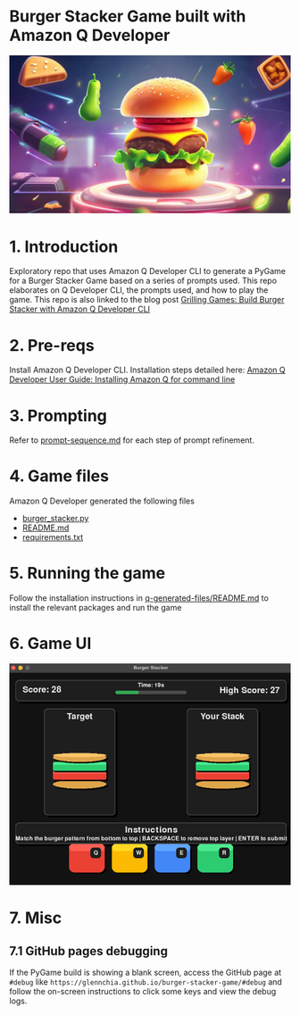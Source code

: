 # Burger Stacker Game built with Amazon Q Developer

![cover image](./docs/00-cover/cover-image.png)

# 1. Introduction

Exploratory repo that uses Amazon Q Developer CLI to generate a PyGame for a Burger Stacker Game based on a series of prompts used. This repo elaborates on Q Developer CLI, the prompts used, and how to play the game. This repo is also linked to the blog post [Grilling Games: Build Burger Stacker with Amazon Q Developer CLI](https://community.aws/content/2yK6VCidazUoocEO92BhTWYr7mM)

# 2. Pre-reqs

Install Amazon Q Developer CLI. Installation steps detailed here: [Amazon Q Developer User Guide: Installing Amazon Q for command line](https://docs.aws.amazon.com/amazonq/latest/qdeveloper-ug/command-line-installing.html)

# 3. Prompting

Refer to [prompt-sequence.md](./prompt-sequence.md) for each step of prompt refinement.

# 4. Game files

Amazon Q Developer generated the following files

- [burger_stacker.py](./q-generated-files/burger_stacker.py)
- [README.md](./q-generated-files/README.md)
- [requirements.txt](./q-generated-files/requirements.txt)

# 5. Running the game

Follow the installation instructions in [q-generated-files/README.md](./q-generated-files/README.md) to install the relevant packages and run the game

# 6. Game UI

![final UI](./docs/04-third-prompt/04-final-ui.png)

# 7. Misc

## 7.1 GitHub pages debugging

If the PyGame build is showing a blank screen, access the GitHub page at `#debug` like `https://glennchia.github.io/burger-stacker-game/#debug` and follow the on-screen instructions to click some keys and view the debug logs.